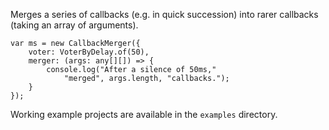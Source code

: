 Merges a series of callbacks (e.g. in quick succession) into rarer callbacks (taking an array of arguments).

```
var ms = new CallbackMerger({
    voter: VoterByDelay.of(50),
    merger: (args: any[][]) => {
        console.log("After a silence of 50ms,"
            "merged", args.length, "callbacks.");
    }
});
```

Working example projects are available in the `examples` directory.